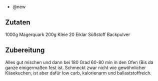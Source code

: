 - @new

## Zutaten
1000g Magerquark
200g Kleie
20 Eiklar
Süßstoff
Backpulver

## Zubereitung
Alles gut mischen und dann bei 180 Grad 60-80 min in den Ofen (Bis da ganze einigermaßen fest ist.
Schmeckt zwar nicht wie gewöhnlicher Käsekuchen, ist aber dafür low carb, kalorienarm und ballaststoffreich.
